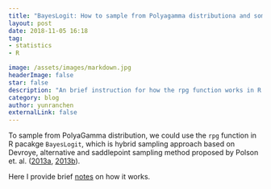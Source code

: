 ```yaml
---
title: "BayesLogit: How to sample from Polyagamma distributiona and some issue on R package"
layout: post
date: 2018-11-05 16:18
tag: 
- statistics
- R

image: /assets/images/markdown.jpg
headerImage: false
star: false
description: "An brief instruction for how the rpg function works in R package BayesLogit and related issues when using the function."
category: blog
author: yunranchen
externalLink: false
---
```


To sample from PolyaGamma distribution, we could use the `rpg` function in R pacakge `BayesLogit`, which is hybrid sampling approach based on Devroye, alternative and saddlepoint sampling method proposed by Polson et. al. (<a href="https://arxiv.org/pdf/1205.0310.pdf">2013a</a>, <a href="https://www2.stat.duke.edu/~jbw44/Papers/NewPGSamplerWriteUp.pdf">2013b</a>). 

Here I provide brief <a href="https://github.com/YunranChen/yunranchen.github.io/blob/master/assets/pdf/Notes_on_Polyagamma_Sampling.pdf">notes</a> on how it works.
